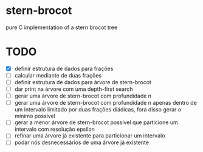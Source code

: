 # stern-brocot
pure C implementation of a stern brocot tree

# TODO
- [x] definir estrutura de dados para frações
- [ ] calcular mediante de duas frações
- [ ] definir estrutura de dados para árvore de stern-brocot
- [ ] dar print na árvore com uma depth-first search
- [ ] gerar uma árvore de stern-brocot com profundidade n
- [ ] gerar uma árvore de stern-brocot com profundidade n apenas dentro de um intervalo limitado por duas frações diádicas, fora disso gerar o mínimo possível
- [ ] gerar a menor árvore de stern-brocot possível que particione um intervalo com resolução epsilon
- [ ] refinar uma árvore já existente para particionar um intervalo
- [ ] podar nós desnecessários de uma árvore já existente
